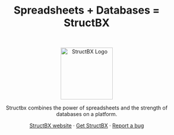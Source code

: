 <h1 align="center">Spreadsheets + Databases = StructBX</h1><br>

<p align="center">
  <a href="https://structbx.github.io/">
    <img src="https://avatars.githubusercontent.com/u/176061266?s=200&v=4" alt="StructBX Logo" height="140">
  </a>
</p>

<p align="center">
    Structbx combines the power of spreadsheets and the strength of databases on a platform.
</p>

<p align="center">
  <a href="https://structbx.github.io/">StructBX website</a>
  ·
  <a href="https://github.com/structbx/structbx/releases">Get StructBX</a>
  ·
  <a href="https://github.com/structbx/structbx/issues/new/choose">Report a bug</a>
</p>